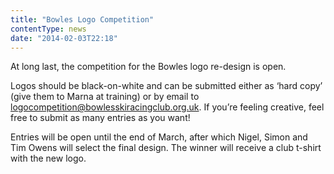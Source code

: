 ```yaml
---
title: "Bowles Logo Competition"
contentType: news
date: "2014-02-03T22:18"
---
```


At long last, the competition for the Bowles logo re-design is open.

Logos should be black-on-white and can be submitted either as ‘hard copy’ (give them to Marna at
training) or by email to logocompetition@bowlesskiracingclub.org.uk. If you’re feeling creative,
feel free to submit as many entries as you want!

Entries will be open until the end of March, after which Nigel, Simon and Tim Owens will select the
final design. The winner will receive a club t-shirt with the new logo.
